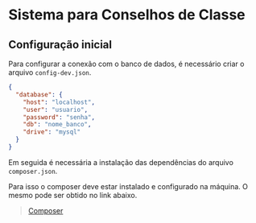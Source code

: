# Sistema para Conselhos de Classe

## Configuração inicial
Para configurar a conexão com o banco de dados, é necessário criar o arquivo `config-dev.json`.
```json
{
  "database": {
    "host": "localhost",
    "user": "usuario",
    "password": "senha",
    "db": "nome_banco",
    "drive": "mysql"
  }
}
```

Em seguida é necessária a instalação das dependências do arquivo `composer.json`.

Para isso o composer deve estar instalado e configurado na máquina. O mesmo pode ser obtido no link abaixo.

> [Composer](https://getcomposer.org/)
